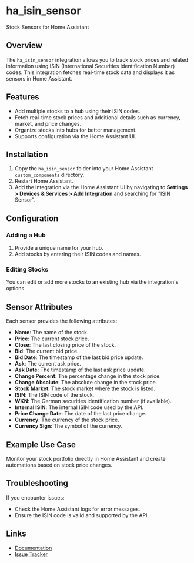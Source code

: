 # ha_isin_sensor
Stock Sensors for Home Assistant

## Overview
The `ha_isin_sensor` integration allows you to track stock prices and related information using ISIN (International Securities Identification Number) codes. This integration fetches real-time stock data and displays it as sensors in Home Assistant.

## Features
- Add multiple stocks to a hub using their ISIN codes.
- Fetch real-time stock prices and additional details such as currency, market, and price changes.
- Organize stocks into hubs for better management.
- Supports configuration via the Home Assistant UI.

## Installation
1. Copy the `ha_isin_sensor` folder into your Home Assistant `custom_components` directory.
2. Restart Home Assistant.
3. Add the integration via the Home Assistant UI by navigating to **Settings > Devices & Services > Add Integration** and searching for "ISIN Sensor".

## Configuration
### Adding a Hub
1. Provide a unique name for your hub.
2. Add stocks by entering their ISIN codes and names.

### Editing Stocks
You can edit or add more stocks to an existing hub via the integration's options.

## Sensor Attributes
Each sensor provides the following attributes:
- **Name**: The name of the stock.
- **Price**: The current stock price.
- **Close**: The last closing price of the stock.
- **Bid**: The current bid price.
- **Bid Date**: The timestamp of the last bid price update.
- **Ask**: The current ask price.
- **Ask Date**: The timestamp of the last ask price update.
- **Change Percent**: The percentage change in the stock price.
- **Change Absolute**: The absolute change in the stock price.
- **Stock Market**: The stock market where the stock is listed.
- **ISIN**: The ISIN code of the stock.
- **WKN**: The German securities identification number (if available).
- **Internal ISIN**: The internal ISIN code used by the API.
- **Price Change Date**: The date of the last price change.
- **Currency**: The currency of the stock price.
- **Currency Sign**: The symbol of the currency.

## Example Use Case
Monitor your stock portfolio directly in Home Assistant and create automations based on stock price changes.

## Troubleshooting
If you encounter issues:
- Check the Home Assistant logs for error messages.
- Ensure the ISIN code is valid and supported by the API.

## Links
- [Documentation](https://github.com/Back-code/ha_isin_sensor)
- [Issue Tracker](https://github.com/Back-code/ha_isin_sensor/issues)
